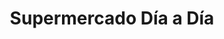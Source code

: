 ---
title: "Supermercado Día a Día"
url: /caracas/supermercado-dia-a-dia-av-andres-bello/
shop: Supermarkt
---